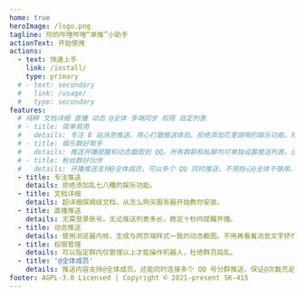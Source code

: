 ```yaml
---
home: true
heroImage: /logo.png
tagline: 你的哔哩哔哩“单推”小助手
actionText: 开始使用
actions:
  - text: 快速上手
    link: /install/
    type: primary
  # - text: secondary
  #   link: /usage/
  #   type: secondary
features:
  # 纯粹 文档详细 直播 动态 @全体 多端同步 权限 自定列表
  # - title: 简单易用
  #   details: 专注 B 站消息推送，用心打磨推送体验。拒绝添加花里胡哨的娱乐功能。附带超详细文档，从购买服务器开始，手把手教授如何部署。
  # - title: 娱乐群好帮手
  #   details: 推送开播提醒和动态截图到 QQ。所有群聊和私聊均可单独设置推送列表。还能随意开关指定 UP 主的推送内容。
  # - title: 粉丝群好伙伴
  #   details: 开播推送支持@全体成员，可以多个 QQ 同时推送，不用担心@全体不够用。可设置仅管理才能操作，不怕有人捣乱。还支持转发动态截图，活跃群内话题。
  - title: 专注推送
    details: 拒绝添加乱七八糟的娱乐功能。
  - title: 文档详细
    details: 超详细保姆级文档，从怎么购买服务器开始教你安装。
  - title: 直播推送
    details: 无需登录账号。无论推送列表多长，稳定十秒内提醒开播。
  - title: 动态推送
    details: 使用浏览器内核，生成与网页端样式一致的动态截图。不用再看着消息文字挤作一团。
  - title: 权限管理
    details: 可以指定群内仅管理以上才能操作机器人，杜绝群员捣乱。
  - title: '@全体成员'
    details: 推送内容支持@全体成员。还能同时连接多个 QQ 号分群推送，保证@次数充足。
footer: AGPL-3.0 Licensed | Copyright © 2021-present SK-415
---
```

